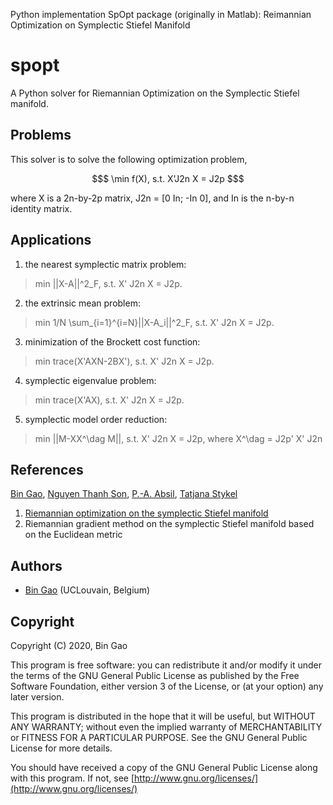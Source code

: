 Python implementation SpOpt package (originally in Matlab): Reimannian Optimization on Symplectic Stiefel Manifold 

# spopt
A Python solver for Riemannian Optimization on the Symplectic Stiefel manifold.

## Problems
This solver is to solve the following optimization problem,
```math
$ \min f(X), s.t.   X'J2n X = J2p $
```
  
where X is a 2n-by-2p matrix, J2n = [0 In; -In 0], and In is the n-by-n identity matrix.
## Applications
1. the nearest symplectic matrix problem:

> min ||X-A||^2_F, s.t.  X' J2n X = J2p.

2. the extrinsic mean problem:
  
> min 1/N \sum_{i=1}^{i=N}||X-A_i||^2_F, s.t.  X' J2n X = J2p.
  
3. minimization of the Brockett cost function:

> min trace(X'AXN-2BX'), s.t.  X' J2n X = J2p.
  
4. symplectic eigenvalue problem:

> min trace(X'AX), s.t.  X' J2n X = J2p.
  
5. symplectic model order reduction:

> min ||M-XX^\dag M||, s.t.  X' J2n X = J2p, where X^\dag = J2p' X' J2n

## References
[Bin Gao](https://www.gaobin.cc/), [Nguyen Thanh Son](https://sites.google.com/view/ntson), [P.-A. Absil](https://sites.uclouvain.be/absil/), [Tatjana Stykel](https://www.uni-augsburg.de/en/fakultaet/mntf/math/prof/numa/team/tatjana-stykel/)
1. [Riemannian optimization on the symplectic Stiefel manifold](https://arxiv.org/abs/2006.15226)
2. Riemannian gradient method on the symplectic Stiefel manifold based on the Euclidean metric

## Authors
+ [Bin Gao](https://www.gaobin.cc/) (UCLouvain, Belgium)

## Copyright
Copyright (C) 2020, Bin Gao

This program is free software: you can redistribute it and/or modify it under the terms of the GNU General Public License as published by the Free Software Foundation, either version 3 of the License, or (at your option) any later version.

This program is distributed in the hope that it will be useful, but WITHOUT ANY WARRANTY; without even the implied warranty of MERCHANTABILITY or FITNESS FOR A PARTICULAR PURPOSE. See the GNU General Public License for more details.

You should have received a copy of the GNU General Public License along with this program. If not, see [http://www.gnu.org/licenses/](http://www.gnu.org/licenses/)
